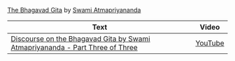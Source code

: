 
[The Bhagavad Gita](https://en.wikipedia.org/wiki/Bhagavad_Gita) by [Swami Atmapriyananda](https://en.wikipedia.org/wiki/Swami_Atmapriyananda)

<!--table_content-->

<!--table_content--><!--table_content--><table style="width:100%" id="j_table"><thead><tr><th>Text</th><th>Video</th></tr></thead><tr><td><a href="./Video-2 " target="_black"> Discourse on the Bhagavad Gita by Swami Atmapriyananda - Part Three of Three</a></td><td><a href="https://www.youtube.com/watch?v=j3zxcrCMYwc " target="_black"> YouTube</a></td></tr></table>